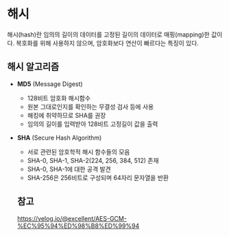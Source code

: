 # 해시


해시(hash)란 임의의 길이의 데이터를 고정된 길이의 데이터로 매핑(mapping)한 값이다. 복호화를 위해 사용하지 않으며, 암호화보다 연산이 빠르다는 특징이 있다.

## 해시 알고리즘
- **MD5** (Message Digest)
  - 128비트 암호화 해시함수
  - 원본 그대로인지를 확인하는 무결성 검사 등에 사용
  - 해킹에 취약하므로 SHA를 권장
  - 임의의 길이를 입력받아 128비트 고정길이 값을 출력
- **SHA** (Secure Hash Algorithm)
  - 서로 관련된 암호학적 해시 함수들의 모음
  - SHA-0, SHA-1, SHA-2(224, 256, 384, 512) 존재
  - SHA-0, SHA-1에 대한 공격 발견
  - SHA-256은 256비트로 구성되며 64자리 문자열을 반환
 
  ## 참고
  https://velog.io/@excellent/AES-GCM-%EC%95%94%ED%98%B8%ED%99%94

